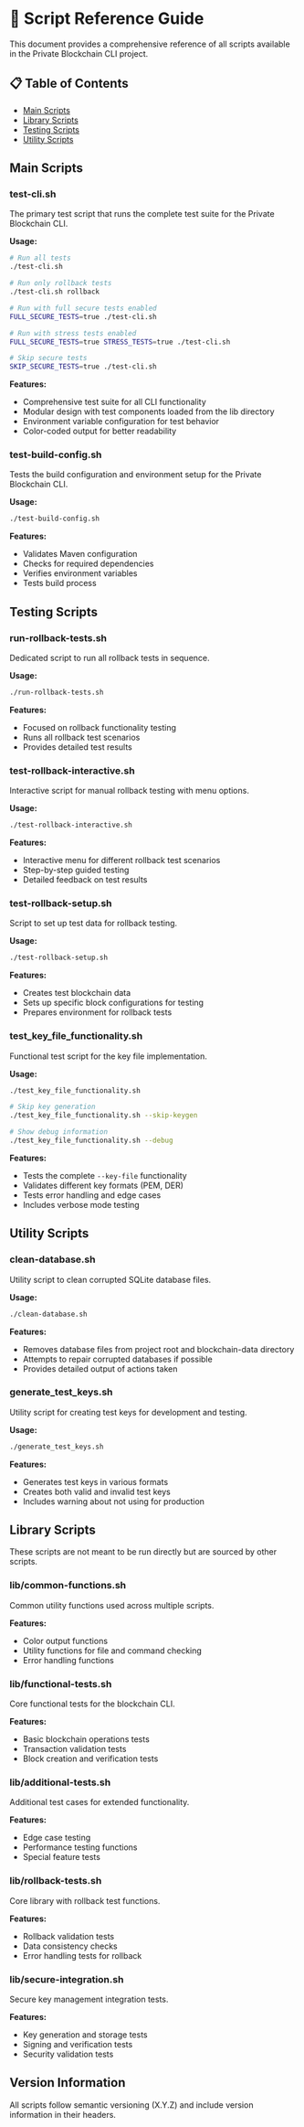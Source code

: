 # 📜 Script Reference Guide

This document provides a comprehensive reference of all scripts available in the Private Blockchain CLI project.

## 📋 Table of Contents

- [Main Scripts](#main-scripts)
- [Library Scripts](#library-scripts)
- [Testing Scripts](#testing-scripts)
- [Utility Scripts](#utility-scripts)

## Main Scripts

### test-cli.sh

The primary test script that runs the complete test suite for the Private Blockchain CLI.

**Usage:**
```bash
# Run all tests
./test-cli.sh

# Run only rollback tests
./test-cli.sh rollback

# Run with full secure tests enabled
FULL_SECURE_TESTS=true ./test-cli.sh

# Run with stress tests enabled
FULL_SECURE_TESTS=true STRESS_TESTS=true ./test-cli.sh

# Skip secure tests
SKIP_SECURE_TESTS=true ./test-cli.sh
```

**Features:**
- Comprehensive test suite for all CLI functionality
- Modular design with test components loaded from the lib directory
- Environment variable configuration for test behavior
- Color-coded output for better readability

### test-build-config.sh

Tests the build configuration and environment setup for the Private Blockchain CLI.

**Usage:**
```bash
./test-build-config.sh
```

**Features:**
- Validates Maven configuration
- Checks for required dependencies
- Verifies environment variables
- Tests build process

## Testing Scripts

### run-rollback-tests.sh

Dedicated script to run all rollback tests in sequence.

**Usage:**
```bash
./run-rollback-tests.sh
```

**Features:**
- Focused on rollback functionality testing
- Runs all rollback test scenarios
- Provides detailed test results

### test-rollback-interactive.sh

Interactive script for manual rollback testing with menu options.

**Usage:**
```bash
./test-rollback-interactive.sh
```

**Features:**
- Interactive menu for different rollback test scenarios
- Step-by-step guided testing
- Detailed feedback on test results

### test-rollback-setup.sh

Script to set up test data for rollback testing.

**Usage:**
```bash
./test-rollback-setup.sh
```

**Features:**
- Creates test blockchain data
- Sets up specific block configurations for testing
- Prepares environment for rollback tests

### test_key_file_functionality.sh

Functional test script for the key file implementation.

**Usage:**
```bash
./test_key_file_functionality.sh

# Skip key generation
./test_key_file_functionality.sh --skip-keygen

# Show debug information
./test_key_file_functionality.sh --debug
```

**Features:**
- Tests the complete `--key-file` functionality
- Validates different key formats (PEM, DER)
- Tests error handling and edge cases
- Includes verbose mode testing

## Utility Scripts

### clean-database.sh

Utility script to clean corrupted SQLite database files.

**Usage:**
```bash
./clean-database.sh
```

**Features:**
- Removes database files from project root and blockchain-data directory
- Attempts to repair corrupted databases if possible
- Provides detailed output of actions taken

### generate_test_keys.sh

Utility script for creating test keys for development and testing.

**Usage:**
```bash
./generate_test_keys.sh
```

**Features:**
- Generates test keys in various formats
- Creates both valid and invalid test keys
- Includes warning about not using for production

## Library Scripts

These scripts are not meant to be run directly but are sourced by other scripts.

### lib/common-functions.sh

Common utility functions used across multiple scripts.

**Features:**
- Color output functions
- Utility functions for file and command checking
- Error handling functions

### lib/functional-tests.sh

Core functional tests for the blockchain CLI.

**Features:**
- Basic blockchain operations tests
- Transaction validation tests
- Block creation and verification tests

### lib/additional-tests.sh

Additional test cases for extended functionality.

**Features:**
- Edge case testing
- Performance testing functions
- Special feature tests

### lib/rollback-tests.sh

Core library with rollback test functions.

**Features:**
- Rollback validation tests
- Data consistency checks
- Error handling tests for rollback

### lib/secure-integration.sh

Secure key management integration tests.

**Features:**
- Key generation and storage tests
- Signing and verification tests
- Security validation tests

## Version Information

All scripts follow semantic versioning (X.Y.Z) and include version information in their headers.
